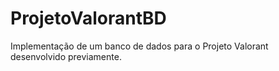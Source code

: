 # ProjetoValorantBD
Implementação de um banco de dados para o Projeto Valorant desenvolvido previamente.
